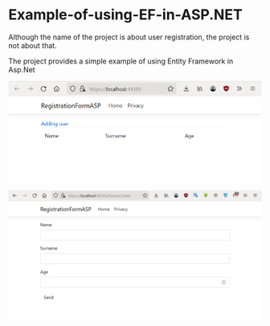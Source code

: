 # Example-of-using-EF-in-ASP.NET
Although the name of the project is about user registration, the project is not about that.

The project provides a simple example of using Entity Framework in Asp.Net

![alt text](screenshots/homePage.png "1st page")

![alt text](screenshots/addDataPage.png "2nd page")
